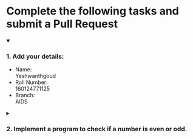 # Complete the following tasks and submit a Pull Request
<details open>
<summary><h3>1. Add your details: </h3></summary>
<ul>
  <li> Name: </li> Yeshwanthgoud
  <li> Roll Number: </li> 160124771125
  <li> Branch: </li>AIDS
</ul>
</details>
<details>
<summary><h3> 2. Implement a program to check if a number is even or odd. </h3></summary>
<ul>
  <li> Create a new file in the repository and add your code. </li>
  <li> Use any programming language of your choice. </li>
</ul>
</details>
